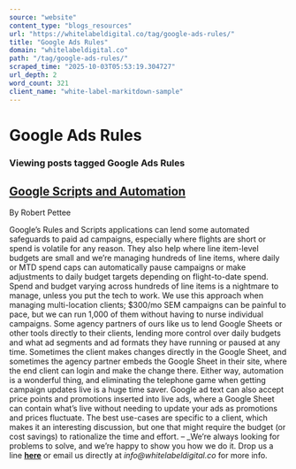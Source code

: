 ```yaml
---
source: "website"
content_type: "blogs_resources"
url: "https://whitelabeldigital.co/tag/google-ads-rules/"
title: "Google Ads Rules"
domain: "whitelabeldigital.co"
path: "/tag/google-ads-rules/"
scraped_time: "2025-10-03T05:53:19.304727"
url_depth: 2
word_count: 321
client_name: "white-label-markitdown-sample"
---
```


# Google Ads Rules

### Viewing posts tagged Google Ads Rules

## [Google Scripts and Automation](https://whitelabeldigital.co/google-scripts-and-automation/)

By Robert Pettee

Google’s Rules and Scripts applications can lend some automated safeguards to paid ad campaigns, especially where flights are short or spend is volatile for any reason. They also help where line item-level budgets are small and we’re managing hundreds of line items, where daily or MTD spend caps can automatically pause campaigns or make adjustments to daily budget targets depending on flight-to-date spend. Spend and budget varying across hundreds of line items is a nightmare to manage, unless you put the tech to work. We use this approach when managing multi-location clients; $300/mo SEM campaigns can be painful to pace, but we can run 1,000 of them without having to nurse individual campaigns. Some agency partners of ours like us to lend Google Sheets or other tools directly to their clients, lending more control over daily budgets and what ad segments and ad formats they have running or paused at any time. Sometimes the client makes changes directly in the Google Sheet, and sometimes the agency partner embeds the Google Sheet in their site, where the end client can login and make the change there. Either way, automation is a wonderful thing, and eliminating the telephone game when getting campaign updates live is a huge time saver. Google ad text can also accept price points and promotions inserted into live ads, where a Google Sheet can contain what’s live without needing to update your ads as promotions and prices fluctuate. The best use-cases are specific to a client, which makes it an interesting discussion, but one that might require the budget (or cost savings) to rationalize the time and effort. – _We’re always looking for problems to solve, and we’re happy to show you how we do it. Drop us a line [**here**](https://whitelabeldigital.co/contact/) or email us directly at _info@whitelabeldigital.co_ for more info.